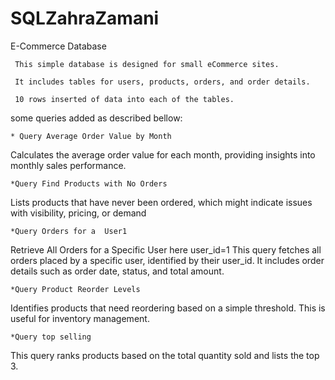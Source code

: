 # SQLZahraZamani


   E-Commerce Database

     This simple database is designed for small eCommerce sites.

     It includes tables for users, products, orders, and order details.

     10 rows inserted of data into each of the tables.

some queries added as described bellow:

    * Query Average Order Value by Month 
Calculates the average order value for each month, providing insights into monthly sales performance.

    *Query Find Products with No Orders
Lists products that have never been ordered, which might indicate issues with visibility, pricing, or demand

    *Query Orders for a  User1
Retrieve All Orders for a Specific User here user_id=1
This query fetches all orders placed by a specific user, identified by their user_id.
 It includes order details such as order date, status, and total amount.

    *Query Product Reorder Levels
Identifies products that need reordering based on a simple threshold. This is useful for inventory management.

    *Query top selling
This query ranks products based on the total quantity sold and lists the top 3.